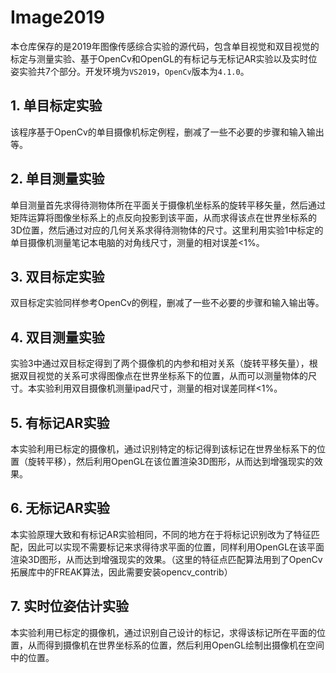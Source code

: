 # Image2019
  本仓库保存的是2019年图像传感综合实验的源代码，包含单目视觉和双目视觉的标定与测量实验、基于OpenCv和OpenGL的有标记与无标记AR实验以及实时位姿实验共7个部分。开发环境为`VS2019`，`OpenCv`版本为`4.1.0`。
## 1. 单目标定实验
  该程序基于OpenCv的单目摄像机标定例程，删减了一些不必要的步骤和输入输出等。
## 2. 单目测量实验
  单目测量首先求得待测物体所在平面关于摄像机坐标系的旋转平移矢量，然后通过矩阵运算将图像坐标系上的点反向投影到该平面，从而求得该点在世界坐标系的3D位置，然后通过对应的几何关系求得待测物体的尺寸。这里利用实验1中标定的单目摄像机测量笔记本电脑的对角线尺寸，测量的相对误差<1%。
## 3. 双目标定实验
  双目标定实验同样参考OpenCv的例程，删减了一些不必要的步骤和输入输出等。
## 4. 双目测量实验
  实验3中通过双目标定得到了两个摄像机的内参和相对关系（旋转平移矢量），根据双目视觉的关系可求得图像点在世界坐标系下的位置，从而可以测量物体的尺寸。本实验利用双目摄像机测量ipad尺寸，测量的相对误差同样<1%。
## 5. 有标记AR实验
  本实验利用已标定的摄像机，通过识别特定的标记得到该标记在世界坐标系下的位置（旋转平移），然后利用OpenGL在该位置渲染3D图形，从而达到增强现实的效果。
## 6. 无标记AR实验
  本实验原理大致和有标记AR实验相同，不同的地方在于将标记识别改为了特征匹配，因此可以实现不需要标记来求得待求平面的位置，同样利用OpenGL在该平面渲染3D图形，从而达到增强现实的效果。（这里的特征点匹配算法用到了OpenCv拓展库中的FREAK算法，因此需要安装opencv_contrib）
## 7. 实时位姿估计实验
  本实验利用已标定的摄像机，通过识别自己设计的标记，求得该标记所在平面的位置，从而得到摄像机在世界坐标系的位置，然后利用OpenGL绘制出摄像机在空间中的位置。

  
